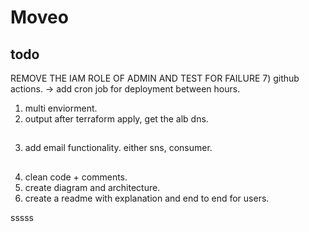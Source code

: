 # Moveo

## todo



REMOVE THE IAM ROLE OF ADMIN AND TEST FOR FAILURE
7) github actions. -> add cron job for deployment between hours.
1) multi enviorment.
2) output after terraform apply, get the alb dns.
##
3) add email functionality. either sns, consumer.
##
4) clean code + comments.
5) create diagram and architecture. 
6) create a readme with explanation and end to end for users. 

sssss